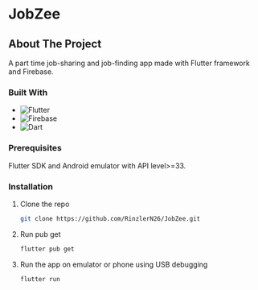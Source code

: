 # JobZee

<!-- ABOUT THE PROJECT -->
## About The Project

A part time job-sharing and job-finding app made with Flutter framework and Firebase.

### Built With

* ![Flutter](https://img.shields.io/badge/Flutter-02569B?style=for-the-badge&logo=flutter)
* ![Firebase](https://img.shields.io/badge/Firebase-DD2C00?style=for-the-badge&logo=firebase)
* ![Dart](https://img.shields.io/badge/Dart-0175C2?style=for-the-badge&logo=dart)


### Prerequisites

Flutter SDK and Android emulator with API level>=33.

### Installation

1. Clone the repo
   ```sh
   git clone https://github.com/RinzlerN26/JobZee.git
   ```
2. Run pub get
   ```sh
   flutter pub get
   ```
3. Run the app on emulator or phone using USB debugging
   ```js
   flutter run
   ```






